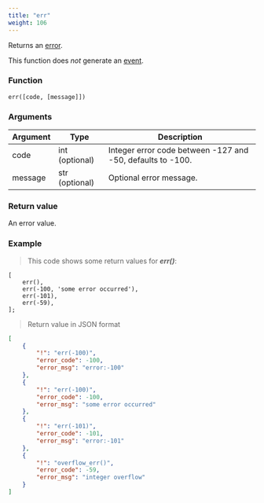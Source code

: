 ```yaml
---
title: "err"
weight: 106
---
```


Returns an [error](../../data-types/error).

This function does *not* generate an [event](../../overview/events).

### Function

`err([code, [message]])`

### Arguments

Argument | Type | Description
-------- | ---- | -----------
code | int (optional) | Integer error code between -127 and -50, defaults to -100.
message | str (optional) | Optional error message.

### Return value

An error value.

### Example

> This code shows some return values for ***err()***:

```thingsdb,json_response
[
    err(),
    err(-100, 'some error occurred'),
    err(-101),
    err(-59),
];
```

> Return value in JSON format

```json
[
    {
        "!": "err(-100)",
        "error_code": -100,
        "error_msg": "error:-100"
    },
    {
        "!": "err(-100)",
        "error_code": -100,
        "error_msg": "some error occurred"
    },
    {
        "!": "err(-101)",
        "error_code": -101,
        "error_msg": "error:-101"
    },
    {
        "!": "overflow_err()",
        "error_code": -59,
        "error_msg": "integer overflow"
    }
]
```
